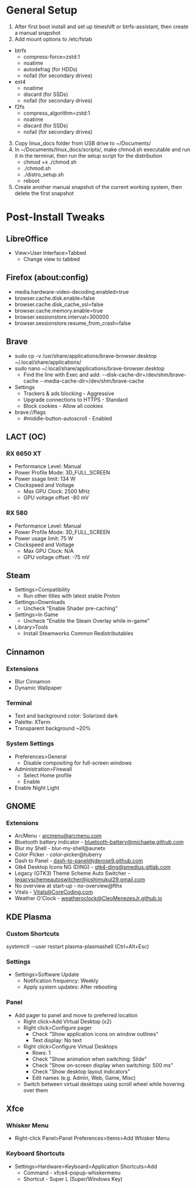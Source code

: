 # General Setup

1. After first boot install and set up timeshift or btrfs-assistant, then create a manual snapshot
2. Add mount options to /etc/fstab
- btrfs
    - compress-force=zstd:1
    - noatime
    - autodefrag (for HDDs)
    - nofail (for secondary drives)
- ext4
    - noatime
    - discard (for SSDs)
    - nofail (for secondary drives)
- f2fs 
    - compress_algorithm=zstd:1
    - noatime
    - discard (for SSDs)
    - nofail (for secondary drives)
3. Copy linux_docs folder from USB drive to ~/Documents/
4. In ~/Documents/linux_docs/scripts/, make chmod.sh executable and run it in the terminal, then run the setup script for the distribution
    - chmod +x ./chmod.sh
    - ./chmod.sh
    - ./distro_setup.sh
    - reboot
5. Create another manual snapshot of the current working system, then delete the first snapshot

# Post-Install Tweaks

## LibreOffice

- View>User Interface>Tabbed
    - Change view to tabbed

## Firefox (about:config)

- media.hardware-video-decoding.enabled=true
- browser.cache.disk.enable=false
- browser.cache.disk_cache_ssl=false
- browser.cache.memory.enable=true
- browser.sessionstore.interval=300000
- browser.sessionstore.resume_from_crash=false
    
## Brave

- sudo cp -v /usr/share/applications/brave-browser.desktop ~/.local/share/applications/
- sudo nano ~/.local/share/applications/brave-browser.desktop
    - Find the line with Exec and add: --disk-cache-dir=/dev/shm/brave-cache --media-cache-dir=/dev/shm/brave-cache
- Settings
    - Trackers & ads blocking - Aggressive
    - Upgrade connections to HTTPS - Standard
    - Block cookies - Allow all cookies
- brave://flags
    - #middle-button-autoscroll - Enabled
    
## LACT (OC)

### RX 6650 XT

- Performance Level: Manual
- Power Profile Mode: 3D_FULL_SCREEN
- Power ssage limit: 134 W
- Clockspeed and Voltage
    - Max GPU Clock: 2500 MHz
    - GPU voltage offset -80 mV

### RX 580

- Performance Level: Manual
- Power Profile Mode: 3D_FULL_SCREEN
- Power usage limit: 75 W
- Clockspeed and Voltage
    - Max GPU Clock: N/A
    - GPU voltage offset: -75 mV

## Steam

- Settings>Compatibility
    - Run other titles with latest stable Proton
- Settings>Downloads 
    - Uncheck "Enable Shader pre-caching"
- Settings>In Game
    - Uncheck "Enable the Steam Overlay while in-game"
- Library>Tools
    - Install Steamworks Common Redistributables

## Cinnamon

### Extensions

- Blur Cinnamon
- Dynamic Wallpaper

### Terminal

- Text and background color: Solarized dark
- Palette: XTerm
- Transparent background ~20%

### System Settings

- Preferences>General
    - Disable compositing for full-screen windows
- Administration>Firewall
    - Select Home profile
    - Enable
- Enable Night Light

## GNOME

### Extensions

- ArcMenu - arcmenu@arcmenu.com
- Bluetooth battery indicator - bluetooth-battery@michaelw.github.com
- Blur my Shell - blur-my-shell@aunetx
- Color Picker - color-picker@tuberry
- Dash to Panel - dash-to-panel@jderose9.github.com
- Gtk4 Desktop Icons NG (DING) - gtk4-ding@smedius.gitlab.com
- Legacy (GTK3) Theme Scheme Auto Switcher - legacyschemeautoswitcher@joshimukul29.gmail.com
- No overview at start-up - no-overview@fthx
- Vitals - Vitals@CoreCoding.com
- Weather O'Clock - weatheroclock@CleoMenezesJr.github.io

## KDE Plasma

### Custom Shortcuts

systemctl --user restart plasma-plasmashell (Ctrl+Alt+Esc)

### Settings

- Settings>Software Update
    - Notification frequency: Weekly
    - Apply system updates: After rebooting
        
### Panel

- Add pager to panel and move to preferred location
    - Right click>Add Virtual Desktop (x2)
    - Right click>Configure pager
        - Check "Show application icons on window outlines"
        - Text display: No text
    - Right click>Configure Virtual Desktops
        - Rows: 1
        - Check "Show animation when switching: Slide"
        - Check "Show on-screen display when switching: 500 ms"
        - Check "Show desktop layout indicators"
        - Edit names (e.g. Admin, Web, Game, Misc)
    - Switch between virtual desktops using scroll wheel while hovering over them

## Xfce

### Whisker Menu

- Right-click Panel>Panel Preferences>Items>Add Whisker Menu

### Keyboard Shortcuts

- Settings>Hardware>Keyboard>Application Shortcuts>Add
    - Command - xfce4-popup-whiskermenu
    - Shortcut - Super L (Super/Windows Key)
